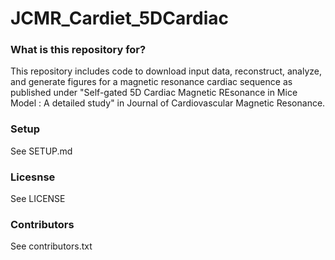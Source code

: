 # JCMR_Cardiet_5DCardiac #


### What is this repository for? ###
This repository includes code to download input data, reconstruct, analyze, and generate figures for a magnetic resonance cardiac sequence as published under "Self-gated 5D Cardiac Magnetic REsonance in Mice Model : A detailed study" in Journal of Cardiovascular Magnetic Resonance.

### Setup ###

See SETUP.md

### Licesnse ###

See LICENSE

### Contributors ###

See contributors.txt


